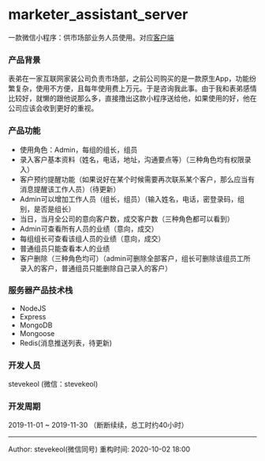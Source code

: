 # marketer_assistant_server
一款微信小程序：供市场部业务人员使用。对应[客户端](https://github.com/stevekeol/marketer_assistant_client)

### 产品背景
表弟在一家互联网家装公司负责市场部，之前公司购买的是一款原生App，功能纷繁复杂，使用不方便，且每年使用费上万元。于是咨询我此事。由于我和表弟感情比较好，就懒的跟他说那么多，直接撸出这款小程序送给他，如果使用的好，他在公司应该会收到更好的重视。

### 产品功能
+ 使用角色：Admin，每组的组长，组员
+ 录入客户基本资料（姓名，电话，地址，沟通要点等）（三种角色均有权限录入）
+ 客户预约提醒功能（如果说好在某个时候需要再次联系某个客户，那么应当有消息提醒该工作人员）（待更新）
+ Admin可以增加工作人员（组长，组员）（输入姓名，电话，密登录码，组别，是否是组长）
+ 当日，当月全公司的意向客户数，成交客户数（三种角色都可以看到）
+ Admin可查看所有人员的业绩（意向，成交）
+ 每组组长可查看该组人员的业绩（意向，成交）
+ 普通组员只能查看本人的业绩
+ 客户删除（三种角色均可）（admin可删除全部客户，组长可删除该组员工所录入的客户，普通组员只能删除自己录入的客户）

### 服务器产品技术栈
+ NodeJS
+ Express
+ MongoDB
+ Mongoose
+ Redis(消息推送列表，待更新)

### 开发人员
stevekeol (微信：stevekeol)

### 开发周期
2019-11-01 ~ 2019-11-30 （断断续续，总工时约40小时）


------------------------

Author: stevekeol(微信同号)
重构时间: 2020-10-02 18:00
